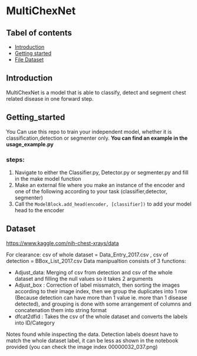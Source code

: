 # MultiChexNet

## Tabel of contents
- [Introduction](#Introduction)
- [Getting started](#Getting_started)
- [File Dataset ](#Dataset)

## Introduction
MultiChexNet is a model that is able to classify, detect and segment chest related disease in one forward step.
## Getting_started
You Can use this repo to train your independent model, whether it is classification,detection or segmenter only.
**You can find an example in the usage_example.py**
### steps:
1. Navigate to either the Classifier.py, Detector.py or segmenter.py and fill in the make model function    
2. Make an external file where you make an instance of the encoder and one of the following according to your task (classifier,detector, segmenter)
3. Call the ```ModelBlock.add_head(encoder, [classifier])``` to add your model head to the encoder 


## Dataset
https://www.kaggle.com/nih-chest-xrays/data

For clearance: csv of whole dataset = Data_Entry_2017.csv , csv of detection = BBox_List_2017.csv
Data manipualtion consists of 3 functions:
- Adjust_data: Merging of csv from detection and csv of the whole dataset and filling the null values so it takes 2 arguments
- Adjust_box : Correction of label missmatch, then sorting the images according to their image index, then we group the duplicates into 1 row (Because detection can have more than 1 value ie. more than 1 disease detected), and grouping is done with some arrangement of columns and concatenation them into string format
- dfcat2dfid : Takes the csv of the whole dataset and converts the labels into ID/Category

Notes found while inspecting the data. Detection labels doesnt have to match the whole dataset label, it can be less as shown in the notebook provided (you can check the image index 00000032_037.png)
